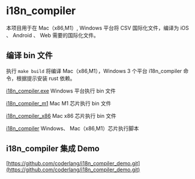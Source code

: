 # i18n_compiler

本项目用于在 Mac（x86,M1）, Windows 平台将 CSV 国际化文件，编译为 iOS 、 Android 、 Web 需要的国际化文件。

## 编译 bin 文件

执行 ```make build``` 将编译 Mac（x86,M1），Windows 3 个平台 i18n_compiler 命令，根据提示安装 rust 依赖。

[i18n_compiler.exe](bin%2Fi18n_compiler.exe) Windows 平台执行 bin 文件

[i18n_compiler_m1](bin%2Fi18n_compiler_m1) Mac M1 芯片执行 bin 文件

[i18n_compiler_x86](bin%2Fi18n_compiler_x86) Mac x86 芯片执行 bin 文件

[i18n_compiler](bin%2Fi18n_compiler) Windows、 Mac（x86,M1）芯片执行脚本

## i18n_compiler 集成 Demo

[https://github.com/coderlang/i18n_compiler_demo.git](https://github.com/coderlang/i18n_compiler_demo.git)